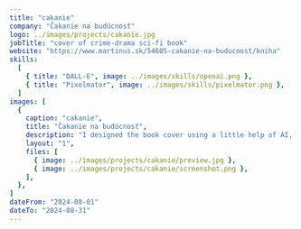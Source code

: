 ```yaml
---
title: "cakanie"
company: "Čakanie na budúcnosť"
logo: ../images/projects/cakanie.jpg
jobTitle: "cover of crime-drama sci-fi book"
website: "https://www.martinus.sk/54605-cakanie-na-buducnost/kniha"
skills:
  [
    { title: "DALL-E", image: ../images/skills/openai.png },
    { title: "Pixelmator", image: ../images/skills/pixelmator.png },
  ]
images: [
  {
    caption: "cakanie",
    title: "Čakanie na budúcnosť",
    description: "I designed the book cover using a little help of AI, for a crime-drama story with sci-fi elements from the pen of my dear father <b>Miroslav Bórik</b>.",
    layout: "1",
    files: [
      { image: ../images/projects/cakanie/preview.jpg },
      { image: ../images/projects/cakanie/screenshot.png },
    ],
  },
]
dateFrom: "2024-08-01"
dateTo: "2024-08-31"
---
```

